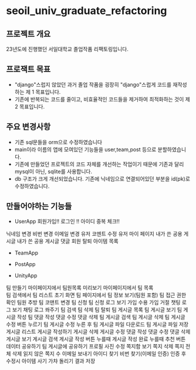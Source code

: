 # seoil_univ_graduate_refactoring
## 프로젝트 개요
23년도에 진행했던 서일대학교 졸업작품 리팩토링입니다.

## 프로잭트 목표
- "django"스럽지 않았던 과거 졸업 작품을 굉장히 "django"스럽게 코드를 재작성하는 제 1 목표입니다.
- 기존에 반복되는 코드를 줄이고, 비효율적인 코드들을 제거하여 최적화하는 것이 제 2 목표입니다.

## 주요 변경사항
- 기존 sql문들을 orm으로 수정하였습니다
- main이라 이름의 앱에 모여있던 기능들을 user,team,post 등으로 분할하였습니다.
- 기존에 만들었던 프로젝트의 코드 자체를 개선하는 작업이기 때문에 기존과 달리 mysql이 아닌, sqlite를 사용합니다.
- db 구조가 크게 개선되었습니다. 기존에 닉네임으로 연결되어있던 부분을 id(pk)로 수정하였습니다.

## 만들어야하는 기능들
- UserApp
회원가입!!
로그인 !!
아이디 중복 체크!!

닉네임 변경 
비번 변경 
이메일 변경
유저 코멘트 수정
유저 마이 페이지
내가 쓴 공용 게시글 
내가 쓴 공용 게시글 댓글
회원 탈퇴
아이템 목록

- TeamApp

- PostApp

- UnityApp

팀 만들기 
마이페이지에서 팀원목록 미리보기
마이페이지에서 팀 목록  
팀 검색에서 팀 리스트 초기 화면
팀 페이지에서 팀 정보 보기(팀원 포함)
팀 접근 권한 확인
팀원 추방 
팀 코맨트 변경 
팀 신청
팀 신청 로그 보기 
가입 수용 
가입 거절
챗팅 로그 보기 
채팅 로그 쏴주기
팀 검색 
팀 삭제 
팀 탈퇴
팀 게시글 목록 
팀 게시글 보기
팀 게시글 작성 
팀 댓글 작성 
댓글 수정 
댓글 삭제
팀 게시글 검색
팀 게시글 삭제
팀 게시글 수정 버튼 누르기
팀 게시글 수정 누른 후
팀 게시글 파일 다운로드
팀 게시글 파일 저장
게시글 리스트 
게시글 작성하기
게시글 삭제 
게시글 수정
댓글 작성 
댓글 수정 
댓글 삭제
게시글 보기 
게시글 검색 
게시글 작성 버튼 누를때
게시글 작성 완료 누를때
추천 버튼
데이터 공유하기 
팀 게시글에 공유하기 
프로필 사진 수정
쪽지함 보기 
쪽지 삭제 
쪽지 전체 삭제
읽지 않은 쪽지 수 
이메일 보내기
아이디 찾기 
비번 찾기(이메일 인증) 
인증 후 수정시
아이템 사기
가챠 돌리기 결과 저장